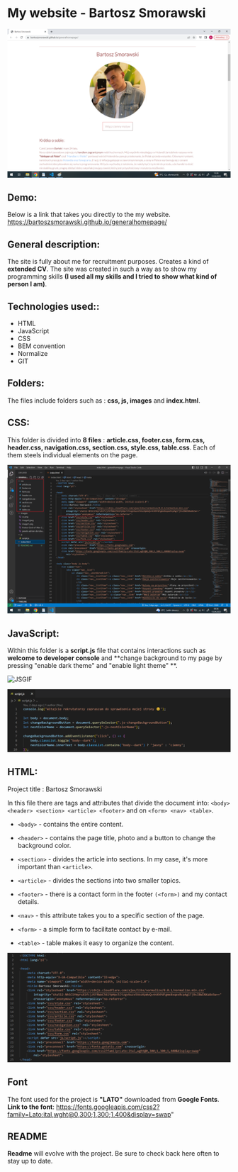 # My website - Bartosz Smorawski

![homepage](https://raw.githubusercontent.com/bartoszsmorawski/generalhomepage/main/images/screen%20strony%20g%C5%82%C3%B3wnej..png)

## Demo:
Below is a link that takes you directly to the my website.
https://bartoszsmorawski.github.io/generalhomepage/


##   General description:


The site is fully about me for recruitment purposes. Creates a kind of **extended CV**. The site was created in such a way as to show my programming skills **(I used all my skills and I tried to show what kind of person I am)**.


## Technologies used::

- HTML
- JavaScript
- CSS
- BEM convention
- Normalize
- GIT


## Folders:

  The files include folders such as : **css, js, images** and **index.html**.

## CSS:

This folder is divided into **8 files** : **article.css, footer.css, form.css, header.css, navigation.css, section.css, style.css, table.css**. Each of them steels individual elements on the page.

![CSS](https://raw.githubusercontent.com/bartoszsmorawski/generalhomepage/main/images/screen%20css.png)

## JavaScript:

Within this folder is a **script.js** file that contains interactions such as **welcome to developer console** and **change background to my page by pressing "enable dark theme" and "enable light theme" **.

![JSGIF](https://media.giphy.com/media/hfsjYrJtyfiLqwbBYr/giphy.gif)


![JS](https://raw.githubusercontent.com/bartoszsmorawski/generalhomepage/main/images/screen%20js.png)

## HTML:

Project title : Bartosz Smorawski

In this file there are tags and attributes that divide the document into:
`<body> <header> <section> <article> <footer>` and on `<form> <nav> <table>`.

- `<body>` - contains the entire content.

- `<header>` - contains the page title, photo and a button to change the background color.

- `<section>` - divides the article into sections. In my case, it's more important than `<article>`.

- `<article>` - divides the sections into two smaller topics.

- `<footer>` - there is a contact form in the footer `(<form>)` and my contact details.

- `<nav>`  - this attribute takes you to a specific section of the page. 

- `<form>` - a simple form to facilitate contact by e-mail.

- `<table>`  - table makes it easy to organize the content.

![JS](https://raw.githubusercontent.com/bartoszsmorawski/generalhomepage/main/images/html%20screen.png)

## Font

The font used for the project is **"LATO"** downloaded from **Google Fonts**.
**Link to the font**: https://fonts.googleapis.com/css2?family=Lato:ital,wght@0,300;1,300;1,400&display=swap"

## README

**Readme** will evolve with the project. Be sure to check back here often to stay up to date.
